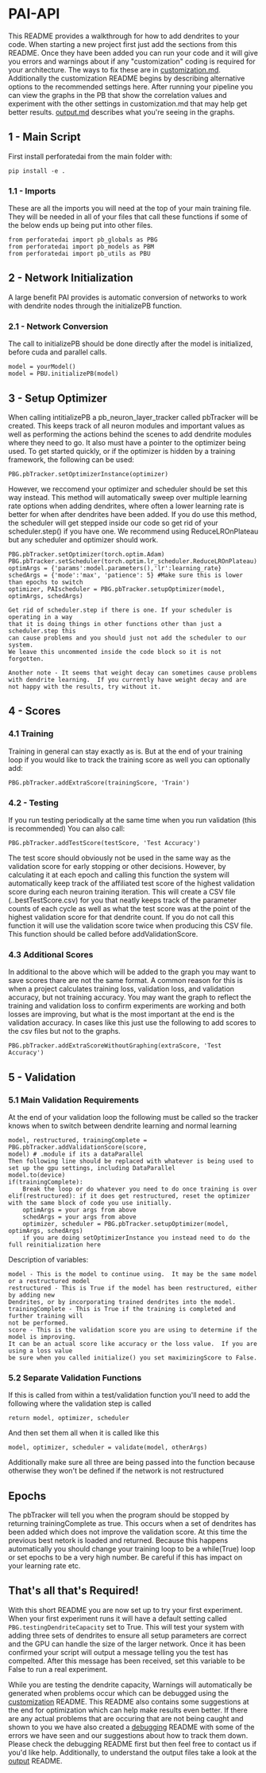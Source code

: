 # PAI-API

This README provides a walkthrough for how to add dendrites to your code.  When starting a new project first just add the sections from this README. Once they have been added you can run your code and it will give you errors and warnings about if any "customization" coding is required for your architecture.  The ways to fix these are in [customization.md](customization.md).  Additionally the customization README begins by describing alternative options to the recommended settings here.  After running your pipeline you can view the graphs in the PB that show the correlation values and experiment with the other settings in customization.md that may help get better results. [output.md](output.md) describes what you're seeing in the graphs.

## 1 - Main Script

First install perforatedai from the main folder with:

    pip install -e .

### 1.1 - Imports
These are all the imports you will need at the top of your main training file.  They will be needed in all of your files that call these functions if some of the below ends up being put into other files.

    from perforatedai import pb_globals as PBG
    from perforatedai import pb_models as PBM
    from perforatedai import pb_utils as PBU
    
## 2 - Network Initialization
A large benefit PAI provides is automatic conversion of networks to work with dendrite nodes through the initializePB function.
    
    
### 2.1 - Network Conversion
The call to initializePB should be done directly after the model is initialized, before cuda and parallel calls.
    
    model = yourModel()
    model = PBU.initializePB(model)

## 3 - Setup Optimizer

When calling intitializePB a pb_neuron_layer_tracker called pbTracker will be created.  This keeps track of all neuron modules and important values as well as performing the actions behind the scenes to add dendrite modules where they need to go.  It also must have a pointer to the optimizer being used. To get started quickly, or if the optimizer is hidden by a training framework, the following can be used:

    PBG.pbTracker.setOptimizerInstance(optimizer)

However, we reccomend your optimizer and scheduler should be set this way instead. This method will automatically sweep over multiple learning rate options when adding dendrites, where often a lower learning rate is better for when after dendrites have been added. If you do use this method, the scheduler will get stepped inside our code so get rid of your scheduler.step() if you have one.  We recommend using ReduceLROnPlateau but any scheduler and optimizer should work.

    PBG.pbTracker.setOptimizer(torch.optim.Adam)
    PBG.pbTracker.setScheduler(torch.optim.lr_scheduler.ReduceLROnPlateau)
    optimArgs = {'params':model.parameters(),'lr':learning_rate}
    schedArgs = {'mode':'max', 'patience': 5} #Make sure this is lower than epochs to switch
    optimizer, PAIscheduler = PBG.pbTracker.setupOptimizer(model, optimArgs, schedArgs)
    
    Get rid of scheduler.step if there is one. If your scheduler is operating in a way
    that it is doing things in other functions other than just a scheduler.step this
    can cause problems and you should just not add the scheduler to our system.
    We leave this uncommented inside the code block so it is not forgotten.
    
    Another note - It seems that weight decay can sometimes cause problems with dendrite learning.  If you currently have weight decay and are not happy with the results, try without it.
    
## 4 - Scores

### 4.1 Training
Training in general can stay exactly as is.  But at the end of your training loop if you would like to track the training score as well you can optionally add:

    PBG.pbTracker.addExtraScore(trainingScore, 'Train')
    
### 4.2 - Testing
    
If you run testing periodically at the same time when you run validation (this is recommended) You can also call:

    PBG.pbTracker.addTestScore(testScore, 'Test Accuracy')
    
The test score should obviously not be used in the same way as the validation score for early stopping or other decisions.  However, by calculating it at each epoch and calling this function the system will automatically keep track of the affiliated test score of the highest validation score during each neuron training iteration.  This will create a CSV file (..bestTestScore.csv) for you that neatly keeps track of the parameter counts of each cycle as well as what the test score was at the point of the highest validation score for that dendrite count.  If you do not call this function it will use the validation score twice when producing this CSV file.  This function should be called before addValidationScore.

### 4.3 Additional Scores

In additional to the above which will be added to the graph you may want to save scores thare are not the same format.  A common reason for this is when a project calculates training loss, validation loss, and validation accuracy, but not training accuracy.  You may want the graph to reflect the training and validation loss to confirm experiments are working and both losses are improving, but what is the most important at the end is the validation accuracy.  In cases like this just use the following to add scores to the csv files but not to the graphs.

    PBG.pbTracker.addExtraScoreWithoutGraphing(extraScore, 'Test Accuracy')
    
## 5 - Validation

### 5.1 Main Validation Requirements
At the end of your validation loop the following must be called so the tracker knows when to switch between dendrite learning and normal learning

    model, restructured, trainingComplete = PBG.pbTracker.addValidationScore(score, 
    model) # .module if its a dataParallel
    Then following line should be replaced with whatever is being used to set up the gpu settings, including DataParallel
    model.to(device)
    if(trainingComplete):
        Break the loop or do whatever you need to do once training is over
    elif(restructured): if it does get restructured, reset the optimizer with the same block of code you use initially. 
        optimArgs = your args from above
        schedArgs = your args from above
        optimizer, scheduler = PBG.pbTracker.setupOptimizer(model, optimArgs, schedArgs)
        if you are doing setOptimizerInstance you instead need to do the full reinitialization here
    
Description of variables:

    model - This is the model to continue using.  It may be the same model or a restructured model
    restructured - This is True if the model has been restructured, either by adding new 
    Dendrites, or by incorporating trained dendrites into the model.
    trainingComplete - This is True if the training is completed and further training will
    not be performed.  
    score - This is the validation score you are using to determine if the model is improving.
    It can be an actual score like accuracy or the loss value.  If you are using a loss value
    be sure when you called initialize() you set maximizingScore to False.
    
### 5.2 Separate Validation Functions
If this is called from within a test/validation function you'll need to add the following where the validation step is called

    return model, optimizer, scheduler
      
And then set them all when it is called like this
      
    model, optimizer, scheduler = validate(model, otherArgs)
        
Additionally make sure all three are being passed into the function because otherwise they won't be defined if the network is not restructured

## Epochs

The pbTracker will tell you when the program should be stopped by returning trainingComplete as true.  This occurs when a set of dendrites has been added which does not improve the validation score.  At this time the previous best netork is loaded and returned.  Because this happens automatically you should change your training loop to be a while(True) loop or set epochs to be a very high number.  Be careful if this has impact on your learning rate etc.

## That's all that's Required!
With this short README you are now set up to try your first experiment.  When your first experiment runs it will have a default setting called `PBG.testingDendriteCapacity` set to True.  This will test your system with adding three sets of dendrites to ensure all setup parameters are correct and the GPU can handle the size of the larger network.  Once it has been confirmed your script will output a message telling you the test has compelted.  After this message has been received, set this variable to be False to run a real experiment.

While you are testing the dendrite capacity, Warnings will automatically be generated when problems occur which can be debugged using the [customization](customization.md) README.  This README also contains some suggestions at the end for optimization which can help make results even better. If there are any actual problems that are occuring that are not being caught and shown to you we have also created a [debugging](debugging.md) README with some of the errors we have seen and our suggestions about how to track them down.  Please check the debugging README first but then feel free to contact us if you'd like help. Additionally, to understand the output files take a look at the [output](output.md) README.
